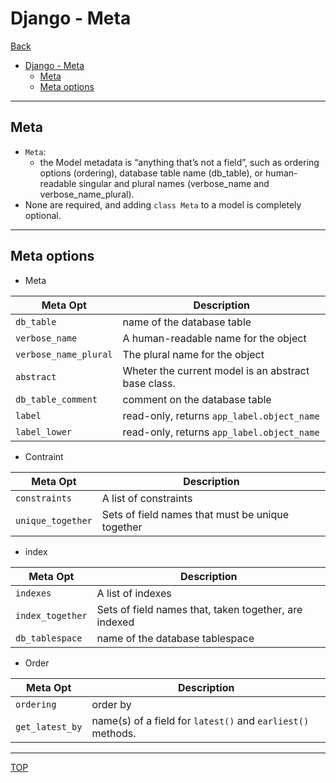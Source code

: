 # Django - Meta

[Back](../index.md)

- [Django - Meta](#django---meta)
  - [Meta](#meta)
  - [Meta options](#meta-options)

---

## Meta

- `Meta`:
  - the Model metadata is “anything that’s not a field”, such as ordering options (ordering), database table name (db_table), or human-readable singular and plural names (verbose_name and verbose_name_plural).
- None are required, and adding `class Meta` to a model is completely optional.

---

## Meta options

- Meta

| Meta Opt              | Description                                         |
| --------------------- | --------------------------------------------------- |
| `db_table`            | name of the database table                          |
| `verbose_name`        | A human-readable name for the object                |
| `verbose_name_plural` | The plural name for the object                      |
| `abstract`            | Wheter the current model is an abstract base class. |
| `db_table_comment`    | comment on the database table                       |
| `label`               | read-only, returns `app_label.object_name`          |
| `label_lower`         | read-only, returns `app_label.object_name`          |

- Contraint

| Meta Opt          | Description                                      |
| ----------------- | ------------------------------------------------ |
| `constraints`     | A list of constraints                            |
| `unique_together` | Sets of field names that must be unique together |

- index

| Meta Opt         | Description                                           |
| ---------------- | ----------------------------------------------------- |
| `indexes`        | A list of indexes                                     |
| `index_together` | Sets of field names that, taken together, are indexed |
| `db_tablespace`  | name of the database tablespace                       |

- Order

| Meta Opt        | Description                                                 |
| --------------- | ----------------------------------------------------------- |
| `ordering`      | order by                                                    |
| `get_latest_by` | name(s) of a field for `latest()` and `earliest()` methods. |

---

[TOP](#django---meta)
